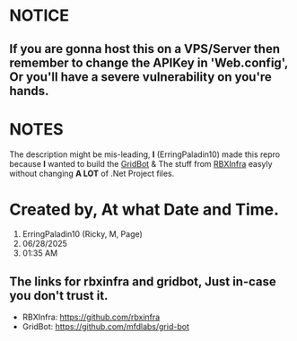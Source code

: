 # NOTICE
If you are gonna host this on a VPS/Server then remember to change the APIKey in 'Web.config',
Or you'll have a severe vulnerability on you're hands.
--
# NOTES
The description might be mis-leading, **I** (ErringPaladin10) made this repro because **I** wanted to build the [GridBot](https://github.com/mfdlabs/grid-bot) & The stuff from [RBXInfra](https://github.com/rbxinfra) easyly without changing **A LOT** of .Net Project files.

# Created by, At what Date and Time.
1) ErringPaladin10 (Ricky, M, Page)
2) 06/28/2025
3) 01:35 AM


## The links for rbxinfra and gridbot, Just in-case you don't trust it.
* RBXInfra: https://github.com/rbxinfra
* GridBot: https://github.com/mfdlabs/grid-bot
